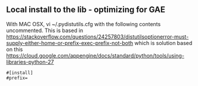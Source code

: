 ## Local install to the lib - optimizing for GAE 

With MAC OSX, vi ~/.pydistutils.cfg with the following contents uncommented.  This is based in https://stackoverflow.com/questions/24257803/distutilsoptionerror-must-supply-either-home-or-prefix-exec-prefix-not-both which is solution based on this https://cloud.google.com/appengine/docs/standard/python/tools/using-libraries-python-27 

```
#[install]
#prefix=
```

